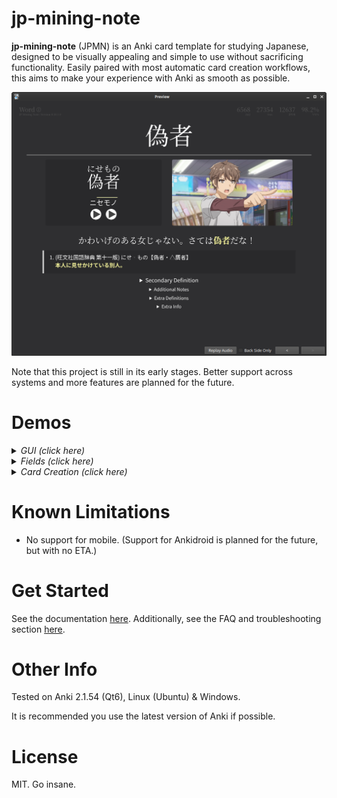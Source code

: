 # jp-mining-note

**jp-mining-note** (JPMN) is an Anki card template for studying Japanese,
designed to be visually appealing and simple to use without sacrificing functionality.
Easily paired with most automatic card creation workflows,
this aims to make your experience with Anki as smooth as possible.

<!-- clickable image -->
[![Example Image](https://github.com/Aquafina-water-bottle/jp-mining-note/raw/master/docs/docs/assets/nisemono_readme.png)](https://github.com/Aquafina-water-bottle/jp-mining-note/raw/master/docs/docs/assets/nisemono_readme.png)


Note that this project is still in its early stages.
Better support across systems and more features are planned for the future.


# Demos

<!--
- hover over furigana
- click on image
- kanji hover
- collapsable fields
- front/back
-->
<details>
<summary><i>GUI (click here)</i></summary>
<video src="https://user-images.githubusercontent.com/17107540/187550103-7e50c317-9074-4c7c-a499-fa4ddc89e419.mp4"></video>
</details>


<!--
- front -> back
- IsSentenceCard
- IsTargetedSentenceCard
- IsHoverCard
- AltDisplay
    - newline (-> backside)
    - only last sentence (-> frontside)
- Hint + click
- HintNotHidden
- (TODO) editing pitch accent
- PAShowInfo
    - PATestOnlyWord
    - PADoNotTest
-->
<details>
<summary><i>Fields (click here)</i></summary>
<video src="https://user-images.githubusercontent.com/17107540/192704142-d8587e82-3c90-4754-a23d-7b7ffff9a164.mp4"></video>
</details>



<!--
- temporarily un-hide bilingual definitions
- temporarily disable the 2nd bilingual dictionary

texthooker text:
Card creation:
1. Yomichan + mpvacious
2. Yomichan only (no pictures and sentence audio)
3. Bilingual Format
4. Selected dictionary
5. Selected text
6. Sentence Card
-->
<details>
<summary><i>Card Creation (click here)</i></summary>
<video src="https://user-images.githubusercontent.com/17107540/192704164-dd075092-58da-4964-9ddf-d89627f60d3c.mp4"></video>
</details>


# Known Limitations
* No support for mobile. (Support for Ankidroid is planned for the future, but with no ETA.)

# Get Started
See the documentation [here](https://aquafina-water-bottle.github.io/jp-mining-note/).
Additionally, see the FAQ and troubleshooting section
[here](https://aquafina-water-bottle.github.io/jp-mining-note/faq/).

# Other Info
Tested on Anki 2.1.54 (Qt6), Linux (Ubuntu) & Windows.

It is recommended you use the latest version of Anki if possible.

# License
MIT. Go insane.


